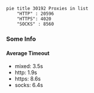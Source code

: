 
```mermaid
pie title 30192 Proxies in list
    "HTTP" : 20596
    "HTTPS": 4020
    "SOCKS" : 8560
```

### Some Info
#### Average Timeout

- mixed: 3.5s
- http: 1.9s
- https: 8.6s
- socks: 6.4s